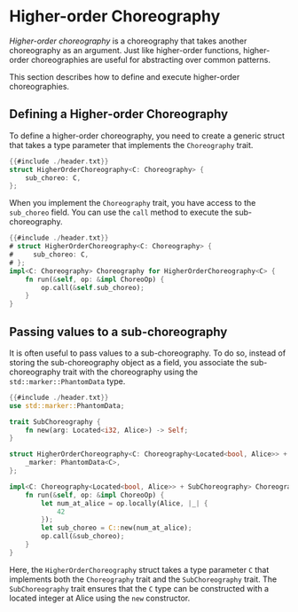 # Higher-order Choreography

_Higher-order choreography_ is a choreography that takes another choreography as an argument. Just like higher-order functions, higher-order choreographies are useful for abstracting over common patterns.

This section describes how to define and execute higher-order choreographies.

## Defining a Higher-order Choreography

To define a higher-order choreography, you need to create a generic struct that takes a type parameter that implements the `Choreography` trait.

```rust
{{#include ./header.txt}}
struct HigherOrderChoreography<C: Choreography> {
    sub_choreo: C,
};
```

When you implement the `Choreography` trait, you have access to the `sub_choreo` field. You can use the `call` method to execute the sub-choreography.

```rust
{{#include ./header.txt}}
# struct HigherOrderChoreography<C: Choreography> {
#     sub_choreo: C,
# };
impl<C: Choreography> Choreography for HigherOrderChoreography<C> {
    fn run(&self, op: &impl ChoreoOp) {
        op.call(&self.sub_choreo);
    }
}
```

## Passing values to a sub-choreography

It is often useful to pass values to a sub-choreography. To do so, instead of storing the sub-choreography object as a field, you associate the sub-choreography trait with the choreography using the `std::marker::PhantomData` type.

```rust
{{#include ./header.txt}}
use std::marker::PhantomData;

trait SubChoreography {
    fn new(arg: Located<i32, Alice>) -> Self;
}

struct HigherOrderChoreography<C: Choreography<Located<bool, Alice>> + SubChoreography> {
    _marker: PhantomData<C>,
};

impl<C: Choreography<Located<bool, Alice>> + SubChoreography> Choreography for HigherOrderChoreography<C> {
    fn run(&self, op: &impl ChoreoOp) {
        let num_at_alice = op.locally(Alice, |_| {
            42
        });
        let sub_choreo = C::new(num_at_alice);
        op.call(&sub_choreo);
    }
}
```

Here, the `HigherOrderChoreography` struct takes a type parameter `C` that implements both the `Choreography` trait and the `SubChoreography` trait. The `SubChoreography` trait ensures that the `C` type can be constructed with a located integer at Alice using the `new` constructor.
